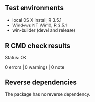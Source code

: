 ## Test environments
* local OS X install, R 3.5.1
* Windows NT Win10, R 3.5.1
* win-builder (devel and release)

## R CMD check results
Status: OK

0 errors | 0 warnings | 0 note


## Reverse dependencies

The package has no reverse dependency.

